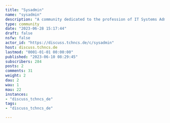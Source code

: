 ```yaml
---
title: "Sysadmin" 
name: "sysadmin"
description: "A community dedicated to the profession of IT Systems Administration"
type: community
date: "2023-06-28 15:17:44"
draft: false
nsfw: false
actor_id: "https://discuss.tchncs.de/c/sysadmin"
host: discuss.tchncs.de
lastmod: "0001-01-01 00:00:00"
published: "2023-06-10 08:29:45"
subscribers: 284
posts: 2
comments: 31
weight: 2
dau: 2
wau: 1
mau: 22
instances:
- "discuss_tchncs_de"
tags: 
- "discuss_tchncs_de"

---
```

